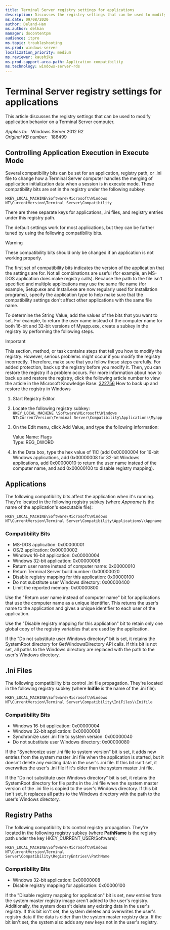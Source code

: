 ```yaml
---
title: Terminal Server registry settings for applications
description: Discusses the registry settings that can be used to modify application behavior on a Terminal Server computer.
ms.date: 09/08/2020
author: Deland-Han
ms.author: delhan
manager: dscontentpm
audience: itpro
ms.topic: troubleshooting
ms.prod: windows-server
localization_priority: medium
ms.reviewer: kaushika
ms.prod-support-area-path: Application compatibility
ms.technology: windows-server-rds
---
```

# Terminal Server registry settings for applications

This article discusses the registry settings that can be used to modify application behavior on a Terminal Server computer.

_Applies to:_ &nbsp; Windows Server 2012 R2  
_Original KB number:_ &nbsp; 186499

## Controlling Application Execution in Execute Mode

Several compatibility bits can be set for an application, registry path, or .ini file to change how a Terminal Server computer handles the merging of application initialization data when a session is in execute mode. These compatibility bits are set in the registry under the following subkey:

`HKEY_LOCAL_MACHINE\Software\Microsoft\Windows NT\CurrentVersion\Terminal Server\Compatibility`

There are three separate keys for applications, .ini files, and registry entries under this registry path.

The default settings work for most applications, but they can be further tuned by using the following compatibility bits.

> [!WARNING]
> These compatibility bits should only be changed if an application is not working properly.

The first set of compatibility bits indicates the version of the application that the settings are for. Not all combinations are useful (for example, an MS-DOS application does make registry calls). Because the path to the file isn't specified and multiple applications may use the same file name (for example, Setup.exe and Install.exe are now regularly used for installation programs), specify the application type to help make sure that the compatibility settings don't affect other applications with the same file name.

To determine the String Value, add the values of the bits that you want to set. For example, to return the user name instead of the computer name for both 16-bit and 32-bit versions of Myapp.exe, create a subkey in the registry by performing the following steps.

> [!IMPORTANT]
> This section, method, or task contains steps that tell you how to modify the registry. However, serious problems might occur if you modify the registry incorrectly. Therefore, make sure that you follow these steps carefully. For added protection, back up the registry before you modify it. Then, you can restore the registry if a problem occurs. For more information about how to back up and restore the registry, click the following article number to view the article in the Microsoft Knowledge Base: [322756](https://support.microsoft.com/help/322756) How to back up and restore the registry in Windows  

1. Start Registry Editor.
2. Locate the following registry subkey:  
`HKEY_LOCAL_MACHINE \Software\Microsoft\Windows NT\CurrentVersion\Terminal Server\Compatibility\Applications\Myapp`

3. On the Edit menu, click Add Value, and type the following information:

    Value Name: Flags  
    Type: REG_DWORD  
4. In the Data box, type the hex value of 11C (add 0x00000004 for 16-bit Windows applications, add 0x00000008 for 32-bit Windows applications, add 0x00000010 to return the user name instead of the computer name, and add 0x00000100 to disable registry mapping).

## Applications

The following compatibility bits affect the application when it's running. They're located in the following registry subkey (where *Appname* is the name of the application's executable file):

`HKEY_LOCAL_MACHINE\Software\Microsoft\Windows NT\CurrentVersion\Terminal Server\Compatibility\Applications\\Appname`  

### Compatibility Bits

- MS-DOS application: 0x00000001
- OS/2 application: 0x00000002
- Windows 16-bit application: 0x00000004
- Windows 32-bit application: 0x00000008
- Return user name instead of computer name: 0x00000010
- Return Terminal Server build number: 0x00000020
- Disable registry mapping for this application: 0x00000100
- Do not substitute user Windows directory: 0x00000400
- Limit the reported memory: 0x00000800

Use the "Return user name instead of computer name" bit for applications that use the computer name as a unique identifier. This returns the user's name to the application and gives a unique identifier to each user of the application.

Use the "Disable registry mapping for this application" bit to retain only one global copy of the registry variables that are used by the application.

If the "Do not substitute user Windows directory" bit is set, it retains the SystemRoot directory for GetWindowsDirectory API calls. If this bit is not set, all paths to the Windows directory are replaced with the path to the user's Windows directory.

## .Ini Files

The following compatibility bits control .ini file propagation. They're located in the following registry subkey (where **Inifile** is the name of the .ini file):

`HKEY_LOCAL_MACHINE\Software\Microsoft\Windows NT\CurrentVersion\Terminal Server\Compatibility\IniFiles\\Inifile`  

### Compatibility Bits

- Windows 16-bit application: 0x00000004
- Windows 32-bit application: 0x00000008
- Synchronize user .ini file to system version: 0x00000040
- Do not substitute user Windows directory: 0x00000080

If the "Synchronize user .ini file to system version" bit is set, it adds new entries from the system master .ini file when the application is started, but it doesn't delete any existing data in the user's .ini file. If this bit isn't set, it overwrites the user's .ini file if it's older than the system master .ini file.

If the "Do not substitute user Windows directory" bit is set, it retains the SystemRoot directory for file paths in the .ini file when the system master version of the .ini file is copied to the user's Windows directory. If this bit isn't set, it replaces all paths to the Windows directory with the path to the user's Windows directory.

## Registry Paths

The following compatibility bits control registry propagation. They're located in the following registry subkey (where **PathName** is the registry path under the key HKEY_CURRENT_USER\Software):  

`HKEY_LOCAL_MACHINE\Software\Microsoft\Windows NT\CurrentVersion\Terminal Server\Compatibility\RegistryEntries\\PathName`  

### Compatibility Bits

- Windows 32-bit application: 0x00000008
- Disable registry mapping for application: 0x00000100

If the "Disable registry mapping for application" bit is set, new entries from the system master registry image aren't added to the user's registry. Additionally, the system doesn't delete any existing data in the user's registry. If this bit isn't set, the system deletes and overwrites the user's registry data if the data is older than the system master registry data. If the bit isn't set, the system also adds any new keys not in the user's registry.
